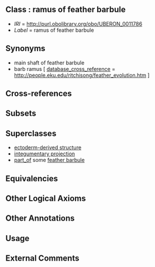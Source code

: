 
## Class : ramus of feather barbule

 * *IRI* = http://purl.obolibrary.org/obo/UBERON_0011786
 * *Label* = ramus of feather barbule

## Synonyms

 * main shaft of feather barbule
 * barb ramus [ [database_cross_reference](../../ef/oboInOwl#hasDbXref.md) = http://people.eku.edu/ritchisong/feather_evolution.htm ]

## Cross-references


## Subsets


## Superclasses

 * [ectoderm-derived structure](../../UBERON/21/UBERON_0004121.md)
 * [integumentary projection](../../UBERON/03/UBERON_0013703.md)
 * [part_of](../../BFO/50/BFO_0000050.md) some [feather barbule](../../UBERON/95/UBERON_0008295.md)

## Equivalencies


## Other Logical Axioms


## Other Annotations


## Usage


## External Comments

